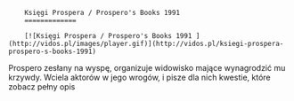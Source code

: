 
        Księgi Prospera / Prospero's Books 1991 
        =============
        
        [![Księgi Prospera / Prospero's Books 1991 ](http://vidos.pl/images/player.gif)](http://vidos.pl/ksiegi-prospera-prospero-s-books-1991)
        
        
 Prospero zesłany na wyspę, organizuje widowisko mające wynagrodzić mu krzywdy. Wciela aktorów w jego wrogów, i pisze dla nich kwestie, które zobacz pełny opis
    
